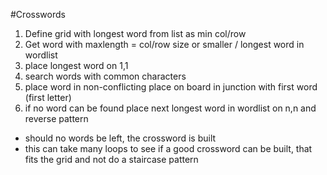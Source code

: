 #Crosswords

1. Define grid with longest word from list as min col/row
2. Get word with maxlength = col/row size or smaller / longest word in wordlist
3. place longest word on 1,1
4. search words with common characters
5. place word in non-conflicting place on board in junction with first word (first letter)
6. if no word can be found place next longest word in wordlist on n,n and reverse pattern

- should no words be left, the crossword is built
- this can take many loops to see if a good crossword can be built, that fits the grid and not do a staircase pattern
